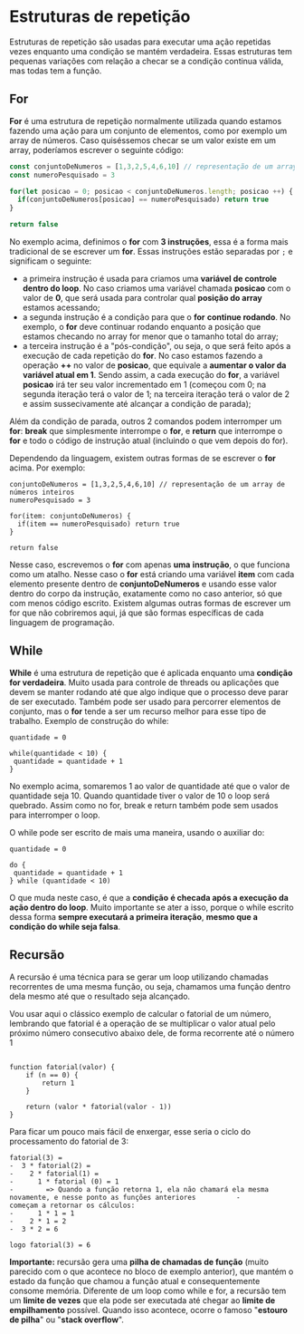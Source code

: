 

# Estruturas de repetição

Estruturas de repetição são usadas para executar uma ação repetidas vezes enquanto uma condição se mantém verdadeira. Essas estruturas tem pequenas variações com relação a checar se a condição continua válida, mas todas tem a função.



 ## For

**For** é uma estrutura de repetição normalmente utilizada quando estamos fazendo uma ação para um conjunto de elementos, como por exemplo um array de números. Caso quiséssemos checar se um valor existe em um array, poderíamos escrever o seguinte código:

```javascript
const conjuntoDeNumeros = [1,3,2,5,4,6,10] // representação de um array de números inteiros
const numeroPesquisado = 3

for(let posicao = 0; posicao < conjuntoDeNumeros.length; posicao ++) {
  if(conjuntoDeNumeros[posicao] == numeroPesquisado) return true
}

return false
```

No exemplo acima, definimos o **for** com **3 instruções**, essa é a forma mais tradicional de se escrever um **for**. Essas instruções estão separadas por `;` e significam o seguinte:

- a primeira instrução é usada para criamos uma **variável de controle dentro do loop**. No caso criamos uma variável chamada **posicao** com o valor de **0**, que será usada para controlar qual **posição do array** estamos acessando;
- a segunda instrução é a condição para que o **for** **continue rodando**. No exemplo, o **for** deve continuar rodando enquanto a posição que estamos checando no array for menor que o tamanho total do array;
- a terceira instrução é a "pós-condição", ou seja, o que será feito após a execução de cada repetição do **for**. No caso estamos fazendo a operação **++** no valor de **posicao**, que equivale a **aumentar o valor da variável atual em 1**. Sendo assim, a cada execução do **for**, a variável **posicao** irá ter seu valor incrementado em 1 (começou com 0; na segunda iteração terá o valor de 1; na terceira iteração terá o valor de 2 e assim sussecivamente até alcançar a condição de parada);

Além da condição de parada, outros 2 comandos podem interromper um **for**: **break** que simplesmente interrompe o **for**, e **return** que interrompe o **for** e todo o código de instrução atual (incluindo o que vem depois do for).



Dependendo da linguagem, existem outras formas de se escrever o **for** acima. Por exemplo:

```
conjuntoDeNumeros = [1,3,2,5,4,6,10] // representação de um array de números inteiros
numeroPesquisado = 3

for(item: conjuntoDeNumeros) {
  if(item == numeroPesquisado) return true
}

return false
```

Nesse caso, escrevemos o **for** com apenas **uma** **instrução**, o que funciona como um atalho. Nesse caso o **for** está criando uma variável **item** com cada elemento presente dentro de **conjuntoDeNumeros** e usando esse valor dentro do corpo da instrução, exatamente como no caso anterior, só que com menos código escrito. Existem algumas outras formas de escrever um for que não cobriremos aqui, já que são formas específicas de cada linguagem de programação.



 ## While

**While** é uma estrutura de repetição que é aplicada enquanto uma **condição for verdadeira**. Muito usada para controle de threads ou aplicações que devem se manter rodando até que algo indique que o processo deve parar de ser executado. Também pode ser usado para percorrer elementos de conjunto, mas o **for** tende a ser um recurso melhor para esse tipo de trabalho. Exemplo de construção do while:

```
quantidade = 0

while(quantidade < 10) {
 quantidade = quantidade + 1
}

```

No exemplo acima, somaremos 1 ao valor de quantidade até que o valor de quantidade seja 10. Quando quantidade tiver o valor de 10 o loop será quebrado. Assim como no for, break e return também pode sem usados para interromper o loop.

O while pode ser escrito de mais uma maneira, usando o auxiliar do:

```
quantidade = 0

do {
 quantidade = quantidade + 1
} while (quantidade < 10)
```

O que muda neste caso, é que a **condição** **é checada após a execução da ação dentro do loop**. Muito importante se ater a isso, porque o while escrito dessa forma **sempre executará a primeira iteração**, **mesmo que a condição do while seja falsa**.



 ## Recursão

A recursão é uma técnica para se gerar um loop utilizando chamadas recorrentes de uma mesma função, ou seja, chamamos uma função dentro dela mesmo até que o resultado seja alcançado.

Vou usar aqui o clássico exemplo de calcular o fatorial de um número, lembrando que fatorial é a operação de se multiplicar o valor atual pelo próximo número consecutivo abaixo dele, de forma recorrente até o número 1

```

function fatorial(valor) {
    if (n == 0) {
        return 1
    } 
    
    return (valor * fatorial(valor - 1)) 
}

```



Para ficar um pouco mais fácil de enxergar, esse seria o ciclo do processamento do fatorial de 3:

```
fatorial(3) =
-  3 * fatorial(2) =
-    2 * fatorial(1) =
-      1 * fatorial (0) = 1 
-        => Quando a função retorna 1, ela não chamará ela mesma novamente, e nesse ponto as funções anteriores          -          começam a retornar os cálculos:
-      1 * 1 = 1
-    2 * 1 = 2
-  3 * 2 = 6

logo fatorial(3) = 6
```


**Importante:** recursão gera uma **pilha de chamadas de função** (muito parecido com o que acontece no bloco de exemplo anterior), que mantém o estado da função que chamou a função atual e consequentemente consome memória. Diferente de um loop como while e for, a recursão tem um **limite de vezes** que ela pode ser executada até chegar ao **limite de empilhamento** possível. Quando isso acontece, ocorre o famoso "**estouro de pilha**" ou "**stack overflow**".
